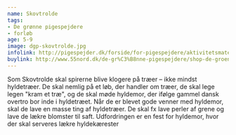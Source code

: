 ```yaml
---
name: Skovtrolde
tags:
- De grønne pigespejdere
- forløb
age: 5-9
image: dgp-skovtrolde.jpg
infolink: http://pigespejder.dk/forside/for-pigespejdere/aktivitetsmateriale/udfordringsmaerker-for-spirer-groensmutter/den-nysgerrige/skovtrolde/
buylink: http://www.55nord.dk/de-gr%C3%B8nne-pigespejdere/shop-de-groenne-pigespejdere/maerker-2/skovtrolde-maerke
---
```

Som Skovtrolde skal spirerne blive klogere på træer – ikke mindst hyldetræer. De
skal nemlig på et løb, der handler om træer, de skal lege legen "kram et træ", og
de skal møde hyldemor, der ifølge gammel dansk overtro bor inde i hyldetræet.
Når de er blevet gode venner med hyldemor, skal de lave en masse ting af
hyldetræer. De skal fx lave perler af grene og lave de lækre blomster til saft.
Udfordringen er en fest for hyldemor, hvor der skal serveres lækre hyldekærester